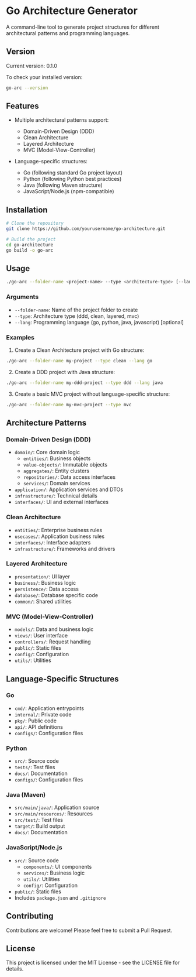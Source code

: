# Go Architecture Generator

A command-line tool to generate project structures for different architectural patterns and programming languages.

## Version

Current version: 0.1.0

To check your installed version:
```bash
go-arc --version
```

## Features

- Multiple architectural patterns support:
  - Domain-Driven Design (DDD)
  - Clean Architecture
  - Layered Architecture
  - MVC (Model-View-Controller)

- Language-specific structures:
  - Go (following standard Go project layout)
  - Python (following Python best practices)
  - Java (following Maven structure)
  - JavaScript/Node.js (npm-compatible)

## Installation

```bash
# Clone the repository
git clone https://github.com/yourusername/go-architecture.git

# Build the project
cd go-architecture
go build -o go-arc
```

## Usage

```bash
./go-arc --folder-name <project-name> --type <architecture-type> [--lang <language>]
```

### Arguments

- `--folder-name`: Name of the project folder to create
- `--type`: Architecture type (ddd, clean, layered, mvc)
- `--lang`: Programming language (go, python, java, javascript) [optional]

### Examples

1. Create a Clean Architecture project with Go structure:
```bash
./go-arc --folder-name my-project --type clean --lang go
```

2. Create a DDD project with Java structure:
```bash
./go-arc --folder-name my-ddd-project --type ddd --lang java
```

3. Create a basic MVC project without language-specific structure:
```bash
./go-arc --folder-name my-mvc-project --type mvc
```

## Architecture Patterns

### Domain-Driven Design (DDD)
- `domain/`: Core domain logic
  - `entities/`: Business objects
  - `value-objects/`: Immutable objects
  - `aggregates/`: Entity clusters
  - `repositories/`: Data access interfaces
  - `services/`: Domain services
- `application/`: Application services and DTOs
- `infrastructure/`: Technical details
- `interfaces/`: UI and external interfaces

### Clean Architecture
- `entities/`: Enterprise business rules
- `usecases/`: Application business rules
- `interfaces/`: Interface adapters
- `infrastructure/`: Frameworks and drivers

### Layered Architecture
- `presentation/`: UI layer
- `business/`: Business logic
- `persistence/`: Data access
- `database/`: Database specific code
- `common/`: Shared utilities

### MVC (Model-View-Controller)
- `models/`: Data and business logic
- `views/`: User interface
- `controllers/`: Request handling
- `public/`: Static files
- `config/`: Configuration
- `utils/`: Utilities

## Language-Specific Structures

### Go
- `cmd/`: Application entrypoints
- `internal/`: Private code
- `pkg/`: Public code
- `api/`: API definitions
- `configs/`: Configuration files

### Python
- `src/`: Source code
- `tests/`: Test files
- `docs/`: Documentation
- `configs/`: Configuration files

### Java (Maven)
- `src/main/java/`: Application source
- `src/main/resources/`: Resources
- `src/test/`: Test files
- `target/`: Build output
- `docs/`: Documentation

### JavaScript/Node.js
- `src/`: Source code
  - `components/`: UI components
  - `services/`: Business logic
  - `utils/`: Utilities
  - `config/`: Configuration
- `public/`: Static files
- Includes `package.json` and `.gitignore`

## Contributing

Contributions are welcome! Please feel free to submit a Pull Request.

## License

This project is licensed under the MIT License - see the LICENSE file for details.
